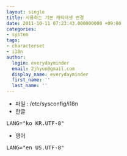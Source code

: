 ```yaml
---
layout: single
title: 사용하는 기본 캐릭터셋 변경
date: 2011-10-11 07:23:43.000000000 +09:00
categories:
- system
tags:
- characterset
- i18n
author:
  login: everydayminder
  email: 2jhyun@gmail.com
  display_name: everydayminder
  first_name: ''
  last_name: ''
---
```

* 파일 : /etc/sysconfig/i18n
* 한글
<pre class="brush:xml">LANG="ko_KR.UTF-8"</pre>

* 영어
<pre class="brush:xml">LANG="en_US.UTF-8"</pre>
